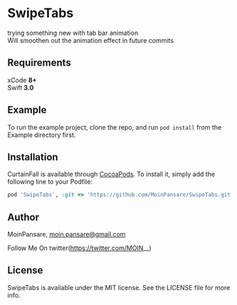# SwipeTabs

trying something new with tab bar animation<br>Will smoothen out the animation effect in future commits

## Requirements

xCode <b>8+</b><br> Swift<b> 3.0</b>

## Example

To run the example project, clone the repo, and run `pod install` from the Example directory first.

## Installation

CurtainFall is available through [CocoaPods](http://cocoapods.org). To install
it, simply add the following line to your Podfile:

```ruby
pod 'SwipeTabs', :git => 'https://github.com/MoinPansare/SwipeTabs.git'
```

## Author

MoinPansare, moin.pansare@gmail.com

Follow Me On twitter(https://twitter.com/MOIN__)



## License

SwipeTabs is available under the MIT license. See the LICENSE file for more info.
